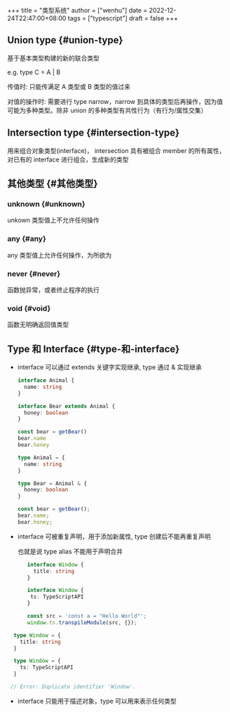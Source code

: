 +++
title = "类型系统"
author = ["wenhu"]
date = 2022-12-24T22:47:00+08:00
tags = ["typescript"]
draft = false
+++

## Union type {#union-type}

基于基本类型构建的新的联合类型

e.g. type C = A | B

传值时: 只能传满足 A 类型或 B 类型的值过来

对值的操作时: 需要进行 type narrow，narrow 到具体的类型后再操作，因为值可能为多种类型。除非 union 的多种类型有共性行为（有行为/属性交集）


## Intersection type {#intersection-type}

用来组合对象类型(interface)， intersection 具有被组合 member 的所有属性，对已有的 interface 进行组合，生成新的类型


## 其他类型 {#其他类型}


### unknown {#unknown}

unkown 类型值上不允许任何操作


### any {#any}

any 类型值上允许任何操作，为所欲为


### never {#never}

函数抛异常，或者终止程序的执行


### void {#void}

函数无明确返回值类型


## Type 和 Interface {#type-和-interface}

-   interface 可以通过 extends 关键字实现继承, type 通过 &amp; 实现继承
    ```typescript
    interface Animal {
      name: string
    }

    interface Bear extends Animal {
      honey: boolean
    }

    const bear = getBear()
    bear.name
    bear.honey

    ```

    ```typescript
    type Animal = {
      name: string
    }

    type Bear = Animal & {
      honey: boolean
    }

    const bear = getBear();
    bear.name;
    bear.honey;

    ```

-   interface 可被重复声明，用于添加新属性, type 创建后不能再重复声明

    也就是说 type alias 不能用于声明合并
    ```typescript
       interface Window {
         title: string
       }

       interface Window {
        ts: TypeScriptAPI
       }

       const src = 'const a = "Hello World"';
       window.ts.transpileModule(src, {});
    ```

<!--listend-->

```typescript
  type Window = {
    title: string
  }

  type Window = {
    ts: TypeScriptAPI
  }

 // Error: Duplicate identifier 'Window'.
```

-   interface 只能用于描述对象，type 可以用来表示任何类型
